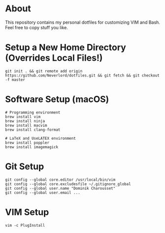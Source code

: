 # About

This repository contains my personal dotfiles for customizing VIM and Bash.
Feel free to copy stuff you like.

# Setup a New Home Directory (Overrides Local Files!)

```
git init . && git remote add origin https://github.com/Neverlord/dotfiles.git && git fetch && git checkout -f master
```

# Software Setup (macOS)

```
# Programming environment
brew install vim
brew install ninja
brew install macvim
brew install clang-format

# LaTeX and UseLATEX environment
brew install poppler
brew install imagemagick
```

# Git Setup

```
git config --global core.editor /usr/local/bin/vim
git config --global core.excludesfile ~/.gitignore_global
git config --global user.name "Dominik Charousset"
git config --global user.email ...
```

# VIM Setup

```
vim -c PlugInstall
```

